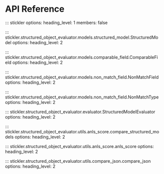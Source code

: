 # API Reference

::: stickler
    options:
      heading_level: 1
      members: false

::: stickler.structured_object_evaluator.models.structured_model.StructuredModel
    options:
      heading_level: 2

::: stickler.structured_object_evaluator.models.comparable_field.ComparableField
    options:
      heading_level: 2

::: stickler.structured_object_evaluator.models.non_match_field.NonMatchField
    options:
      heading_level: 2

::: stickler.structured_object_evaluator.models.non_match_field.NonMatchType
    options:
      heading_level: 2

::: stickler.structured_object_evaluator.evaluator.StructuredModelEvaluator
    options:
      heading_level: 2

::: stickler.structured_object_evaluator.utils.anls_score.compare_structured_models
    options:
      heading_level: 2

::: stickler.structured_object_evaluator.utils.anls_score.anls_score
    options:
      heading_level: 2

::: stickler.structured_object_evaluator.utils.compare_json.compare_json
    options:
      heading_level: 2
